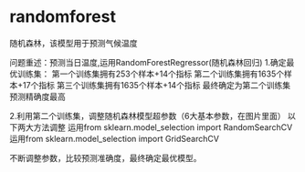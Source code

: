 # randomforest
随机森林，该模型用于预测气候温度

<p>问题重述：预测当日温度,运用RandomForestRegressor(随机森林回归)<o/>
1.确定最优训练集：
第一个训练集拥有253个样本+14个指标
第二个训练集拥有1635个样本+17个指标
第三个训练集拥有1635个样本+14个指标
最终确定为第二个训练集预测精确度最高
	
2.利用第二个训练集，调整随机森林模型超参数（6大基本参数，在图片里面）
以下两大方法调整
运用from sklearn.model_selection import RandomSearchCV
运用from sklearn.model_selection import GridSearchCV
	
不断调整参数，比较预测准确度，最终确定最优模型。
